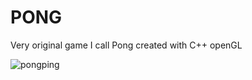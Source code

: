 # PONG
Very original game I call Pong created with C++ openGL

![pongping](https://github.com/user-attachments/assets/a89826f8-139a-4750-959c-f0b12b262e5a)
